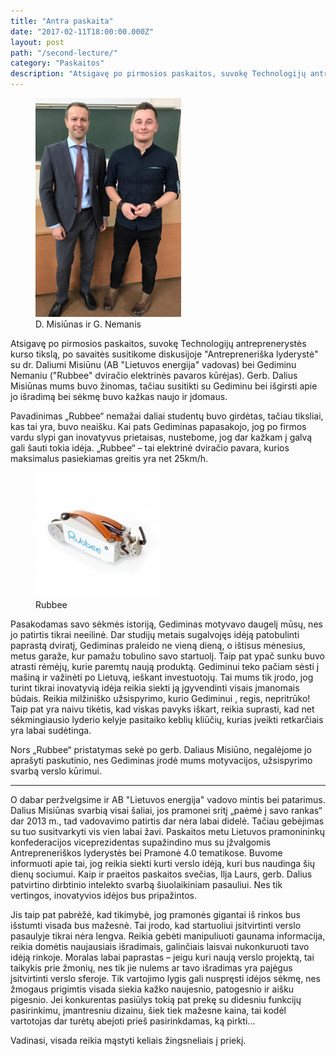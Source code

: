 ```yaml
---
title: "Antra paskaita"
date: "2017-02-11T18:00:00.000Z"
layout: post
path: "/second-lecture/"
category: "Paskaitos"
description: "Atsigavę po pirmosios paskaitos, suvokę Technologijų antreprenerySstės kurso tikslą, po savaitės susitikome diskusijoje \"Antrepreneriška lyderystė\" su dr. Daliumi Misiūnu (AB \"Lietuvos energija\" vadovas) bei Gediminu Nemaniu (\"Rubbee\" dviračio elektrinės pavaros kūrėjas). Gerb. Dalius Misiūnas mums buvo žinomas, tačiau susitikti su Gediminu bei išgirsti apie jo išradimą bei sėkmę buvo kažkas naujo ir įdomaus..."
---
```


<figure class="floatLeft">
	<img style="height: 350px;" src="./misiunas_nemanis.jpg" alt="misiunas_nemanis">
	<figcaption>D. Misiūnas ir G. Nemanis</figcaption>
</figure>

Atsigavę po pirmosios paskaitos, suvokę Technologijų antreprenerystės kurso tikslą, po savaitės susitikome diskusijoje "Antrepreneriška lyderystė" su dr. Daliumi Misiūnu (AB "Lietuvos energija" vadovas) bei Gediminu Nemaniu ("Rubbee" dviračio elektrinės pavaros kūrėjas). Gerb. Dalius Misiūnas mums buvo žinomas, tačiau susitikti su Gediminu bei išgirsti apie jo išradimą bei sėkmę buvo kažkas naujo ir įdomaus. 

Pavadinimas „Rubbee“ nemažai daliai studentų buvo girdėtas, tačiau tiksliai, kas tai yra, buvo neaišku. Kai pats Gediminas papasakojo, jog po firmos vardu slypi gan inovatyvus prietaisas, nustebome, jog dar kažkam į galvą gali šauti tokia idėja. „Rubbee“ – tai elektrinė dviračio pavara, kurios maksimalus pasiekiamas greitis yra net 25km/h. 

<figure class="floatRight">
  <img style="height: 200px;" src="./rubbee.jpg" alt="rubbee">
  <figcaption>Rubbee</figcaption>
</figure>

Pasakodamas savo sėkmės istoriją, Gediminas motyvavo daugelį mūsų, nes jo patirtis tikrai neeilinė. Dar studijų metais sugalvojęs idėją patobulinti paprastą dviratį, Gediminas praleido ne vieną dieną, o ištisus mėnesius, metus garaže, kur pamažu tobulino savo startuolį. Taip pat ypač sunku buvo atrasti rėmėjų, kurie paremtų naują produktą. Gediminui teko pačiam sėsti į mašiną ir važinėti po Lietuvą, ieškant investuotojų. Tai mums tik įrodo, jog turint tikrai inovatyvią idėja reikia siekti ją įgyvendinti visais įmanomais būdais. Reikia milžiniško užsispyrimo, kurio Gediminui , regis, nepritrūko! Taip pat yra naivu tikėtis, kad viskas pavyks iškart, reikia suprasti, kad net sėkmingiausio lyderio kelyje pasitaiko keblių kliūčių, kurias įveikti retkarčiais yra labai sudėtinga.

Nors „Rubbee“ pristatymas sekė po gerb. Daliaus Misiūno, negalėjome jo aprašyti paskutinio, nes Gediminas įrodė mums motyvacijos, užsispyrimo svarbą verslo kūrimui.

***

O dabar peržvelgsime ir AB "Lietuvos energija" vadovo mintis bei patarimus. Dalius Misiūnas svarbią visai šaliai, jos pramonei sritį „paėmė į savo rankas“ dar 2013 m., tad vadovavimo patirtis dar nėra labai didelė. Tačiau gebėjimas su tuo susitvarkyti vis vien labai žavi. Paskaitos metu Lietuvos pramonininkų konfederacijos viceprezidentas supažindino mus su įžvalgomis Antrepreneriškos lyderystės bei Pramonė 4.0 tematikose. Buvome informuoti apie tai, jog reikia siekti kurti verslo idėją, kuri bus naudinga šių dienų sociumui. Kaip ir praeitos paskaitos svečias, Ilja Laurs, gerb. Dalius patvirtino dirbtinio intelekto svarbą šiuolaikiniam pasauliui. Nes tik vertingos, inovatyvios idėjos bus pripažintos.

Jis taip pat pabrėžė, kad tikimybė, jog pramonės gigantai iš rinkos bus išstumti visada bus mažesnė. Tai įrodo, kad startuoliui įsitvirtinti verslo pasaulyje tikrai nėra lengva. Reikia gebėti manipuliuoti gaunama informacija, reikia domėtis naujausiais išradimais, galinčiais laisvai nukonkuruoti tavo idėją rinkoje. Moralas labai paprastas – jeigu kuri naują verslo projektą, tai taikykis prie žmonių, nes tik jie nulems ar tavo išradimas yra pajėgus įsitvirtinti verslo sferoje. Tik vartojimo lygis gali nuspręsti idėjos sėkmę, nes žmogaus prigimtis visada siekia kažko naujesnio, patogesnio ir aišku pigesnio. Jei konkurentas pasiūlys tokią pat prekę su didesniu funkcijų pasirinkimu, įmantresniu dizainu, šiek tiek mažesne kaina, tai kodėl vartotojas dar turėtų abejoti prieš pasirinkdamas, ką pirkti...

Vadinasi, visada reikia mąstyti keliais žingsneliais į priekį. 
